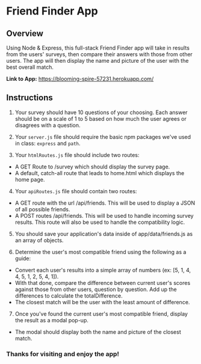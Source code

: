 # Friend Finder App

## Overview ##

Using Node & Express, this full-stack Friend Finder app will take in results from the users' surveys, then compare their answers with those from other users. The app will then display the name and picture of the user with the best overall match.

**Link to App:**  https://blooming-spire-57231.herokuapp.com/

## Instructions ##


1. Your survey should have 10 questions of your choosing. Each answer should be on a scale of 1 to 5 based on how much the user agrees or disagrees with a question.

2. Your `server.js` file should require the basic npm packages we've used in class: `express` and `path`.

3. Your `htmlRoutes.js` file should include two routes:

- A GET Route to /survey which should display the survey page.
- A default, catch-all route that leads to home.html which displays the home page.

4. Your `apiRoutes.js` file should contain two routes:

- A GET route with the url /api/friends. This will be used to display a JSON of all possible friends.
- A POST routes /api/friends. This will be used to handle incoming survey results. This route will also be used to handle the compatibility logic.

5. You should save your application's data inside of app/data/friends.js as an array of objects.

6. Determine the user's most compatible friend using the following as a guide:
- Convert each user's results into a simple array of numbers (ex: [5, 1, 4, 4, 5, 1, 2, 5, 4, 1]).
- With that done, compare the difference between current user's scores against those from other users, question by question. Add up the differences to calculate the totalDifference.
- The closest match will be the user with the least amount of difference.

7. Once you've found the current user's most compatible friend, display the result as a modal pop-up.

- The modal should display both the name and picture of the closest match.

### Thanks for visiting and enjoy the app! ###



